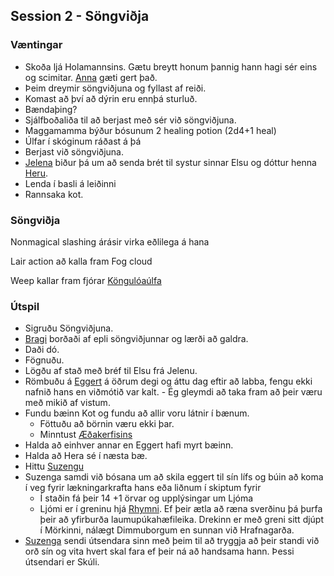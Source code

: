 ## Session 2 - Söngviðja

### Væntingar
- Skoða ljá Holamannsins. Gætu breytt honum þannig hann hagi sér eins og 
  scimitar. [Anna](/npcs/anna.md) gæti gert það.  
- Þeim dreymir söngviðjuna og fyllast af reiði.
- Komast að því að dýrin eru ennþá sturluð.
- Bændaþing?
- Sjálfboðaliða til að berjast með sér við söngviðjuna.
- Maggamamma býður bósunum 2 healing potion (2d4+1 heal)
- Úlfar í skóginum ráðast á þá
- Berjast við söngviðjuna.
- [Jelena](/npcs/jelena.md) biður þá um að senda brét til systur sinnar Elsu og
  dóttur henna [Heru](/npcs/hera.md).
- Lenda í basli á leiðinni 
- Rannsaka kot.

### Söngviðja
Nonmagical slashing árásir virka eðlilega á hana

Lair action að kalla fram Fog cloud

Weep kallar fram fjórar [Köngulóaúlfa](
https://www.dndbeyond.com/monsters/fiendish-giant-spider)

### Útspil
- Sigruðu Söngviðjuna.
- [Bragi](/players/bosarnir/bragi.md) borðaði af epli söngviðjunnar og lærði að
  galdra.
- Daði dó.
- Fögnuðu.
- Lögðu af stað með bréf til Elsu frá Jelenu.
- Römbuðu á [Eggert](/npcs/eggert.md) á öðrum degi og áttu dag eftir að labba, 
  fengu ekki nafnið hans en viðmótið var kalt. - Ég gleymdi að taka fram að þeir
  væru með mikið af vistum.
- Fundu bæinn Kot og fundu að allir voru látnir í bænum.
  - Föttuðu að börnin væru ekki þar.
  - Minntust [Æðakerfisins](/factions/aedakerfid.md)
- Halda að einhver annar en Eggert hafi myrt bæinn.
- Halda að Hera sé í næsta bæ.
- Hittu [Suzengu](/npcs/suzenga.md) 
- Suzenga samdi við bósana um að skila eggert til sín lífs og búin að koma í 
  veg fyrir lækningarkrafta hans eða liðnum í skiptum fyrir 
  - Í staðin fá þeir 14 +1 örvar og upplýsingar um Ljóma
  - Ljómi er í greninu hjá [Rhymni](/npcs/rhymnir.md). Ef þeir ætla að ræna 
sverðinu þá þurfa þeir að yfirburða laumupúkahæfileika. Drekinn er með greni 
sitt djúpt í Mörkinni, nálægt Dimmuborgum en sunnan við Hrafnagarða.
- [Suzenga](/npcs/suzenga.md) sendi útsendara sinn með þeim til að tryggja að 
þeir standi við orð sín og vita hvert skal fara ef þeir ná að handsama hann.
  Þessi útsendari er Skúli.
